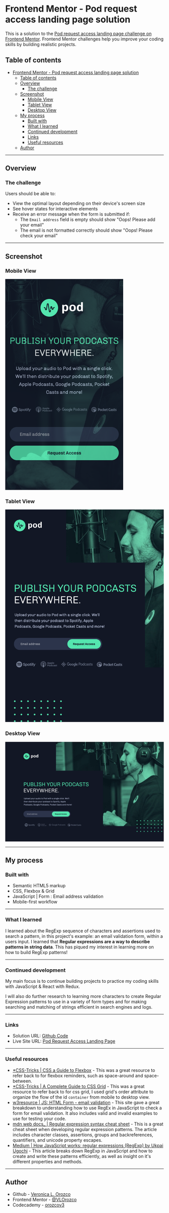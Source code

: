 # Frontend Mentor - Pod request access landing page solution

This is a solution to the [Pod request access landing page challenge on Frontend Mentor](https://www.frontendmentor.io/challenges/pod-request-access-landing-page-eyTmdkLSG). Frontend Mentor challenges help you improve your coding skills by building realistic projects.

## Table of contents

- [Frontend Mentor - Pod request access landing page solution](#frontend-mentor---pod-request-access-landing-page-solution)
  - [Table of contents](#table-of-contents)
  - [Overview](#overview)
    - [The challenge](#the-challenge)
  - [Screenshot](#screenshot)
    - [Mobile View](#mobile-view)
    - [Tablet View](#tablet-view)
    - [Desktop View](#desktop-view)
  - [My process](#my-process)
    - [Built with](#built-with)
    - [What I learned](#what-i-learned)
    - [Continued development](#continued-development)
    - [Links](#links)
    - [Useful resources](#useful-resources)
  - [Author](#author)

---

## Overview

### The challenge

Users should be able to:

- View the optimal layout depending on their device's screen size
- See hover states for interactive elements
- Receive an error message when the form is submitted if:
  - The `Email address` field is empty should show "Oops! Please add your email"
  - The email is not formatted correctly should show "Oops! Please check your email"

---

## Screenshot

### Mobile View
![mobile view](./assets/mobile-view.png)

### Tablet View
![tablet view](./assets/tablet-view.png)

### Desktop View
![desktop view](./assets/desktop-view.png)

---

## My process

### Built with

- Semantic HTML5 markup
- CSS, Flexbox & Grid
- JavaScript | Form : Email address validation
- Mobile-first workflow

---

### What I learned

I learned about the RegExp sequence of characters and assertions used to search a pattern, in this project's example: an email validation form, within a users input. I learned that **Regular expressions are a way to describe patterns in string data**. This has piqued my interest in learning more on how to build RegExp patterns!

---

### Continued development

My main focus is to continue building projects to practice my coding skills with JavaScript & React with Redux.

I will also do further research to learning more characters to create Regular Expression patterns to use in a variety of form types and for making searching and matching of strings efficient in search engines and logs.

---

### Links

- Solution URL: [Github Code](https://github.com/VLOrozco/pod-request-access-landing-page.git)
- Live Site URL: [Pod Request Access Landing Page](https://vlorozco.github.io/pod-request-access-landing-page/)

---

### Useful resources

- [*CSS-Tricks | CSS a Guide to Flexbox](https://css-tricks.com/snippets/css/a-guide-to-flexbox/) - This was a great resource to refer back to for flexbox reminders, such as space-around and space-between.
- [*CSS-Tricks | A Complete Guide to CSS Grid](https://css-tricks.com/snippets/css/complete-guide-grid/) - This was a great resource to refer back to for css grid, I used grid's order attribute to organize the flow of the id `container` from mobile to desktop view.
- [w3resource | JS: HTML Form - email validation](https://www.w3resource.com/javascript/form/email-validation.php) - This site gave a great breakdown to understanding how to use RegEx in JavaScript to check a form for email validation. It also includes valid and invalid examples to use for testing your code.
- [mdn web docs_ | Regular expression syntax cheat sheet](https://developer.mozilla.org/en-US/docs/Web/JavaScript/Guide/Regular_Expressions/Cheatsheet) - This is a great cheat sheet when developing regular expression patterns. The article includes character classes, assertions, groups and backreferences, quantifiers, and unicode property escapes.
- [Medium | How JavaScript works: regular expressions (RegExp) by Ukpai Ugochi](https://blog.sessionstack.com/how-javascript-works-regular-expressions-regexp-e187e9082913) - This article breaks down RegExp in JavaScript and how to create and write these patterns efficiently, as well as insight on it's different properties and methods.

---

## Author

- Github - [Veronica L. Orozco](https://github.com/VLOrozco)
- Frontend Mentor - [@VLOrozco](https://www.frontendmentor.io/profile/VLOrozco)
- Codecademy - [orozcov3](https://www.codecademy.com/profiles/orozcoV3)
